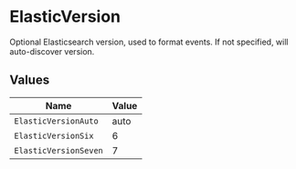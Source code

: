 # ElasticVersion

Optional Elasticsearch version, used to format events. If not specified, will auto-discover version.


## Values

| Name                  | Value                 |
| --------------------- | --------------------- |
| `ElasticVersionAuto`  | auto                  |
| `ElasticVersionSix`   | 6                     |
| `ElasticVersionSeven` | 7                     |